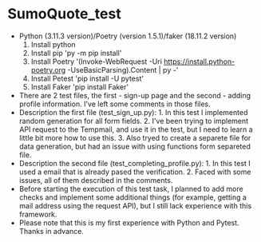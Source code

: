 # SumoQuote_test
- Python (3.11.3 version)/Poetry (version 1.5.1)/faker (18.11.2 version)
    1. Install python 
    2. Install pip 'py -m pip install'
    3. Install Poetry '(Invoke-WebRequest -Uri https://install.python-poetry.org -UseBasicParsing).Content | py -'
    4. Install Petest 'pip install -U pytest'
    5. Install Faker 'pip install Faker'
- There are 2 test files, the first - sign-up page and the second - adding profile information. I've left some comments in those files.
- Description the first file (test_sign_up.py): 
      1. In this test I implemented random generation for all form fields.
      2. I've been trying to implement API request to the Tempmail, and use it in the test, but I need to learn a little bit more how to use this.
      3. Also tryed to create a separete file for data generation, but had an issue with using functions form separeted file.
- Description the second file (test_completing_profile.py):
      1. In this test I used a email that is already pased the verification.
      2. Faced with some issues, all of them described in the comments.
- Before starting the execution of this test task, I planned to add more checks and implement some additional things (for example, getting a mail address using the request API), but I still lack experience with this framework.
- Please note that this is my first experience with Python and Pytest. Thanks in advance.   
